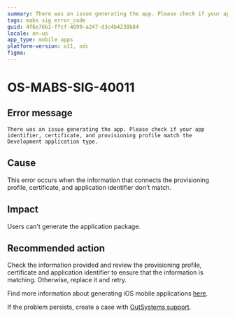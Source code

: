 ```yaml
---
summary: There was an issue generating the app. Please check if your app identifier, certificate, and provisioning profile match the Development application type.
tags: mabs sig error_code
guid: 4f6e76b1-ffcf-4099-a247-d3c4b4238b84
locale: en-us
app_type: mobile apps
platform-version: o11, odc
figma:
---
```


# OS-MABS-SIG-40011

## Error message

`There was an issue generating the app. Please check if your app identifier, certificate, and provisioning profile match the Development application type.`

## Cause

This error occurs when the information that connects the provisioning profile, certificate, and application identifier don't match.

## Impact

Users can't generate the application package.

## Recommended action

Check the information provided and review the provisioning profile, certificate and application identifier to ensure that the information is matching. Otherwise, replace it and retry.

Find more information about generating iOS mobile applications [here](https://success.outsystems.com/Documentation/11/Delivering_Mobile_Apps/Generate_and_Distribute_Your_Mobile_App/Generate_and_Publish_Your_Mobile_App_to_the_Mobile_App_Stores/Publish_Your_Mobile_iOS_Application_to_the_Apple_App_Store).

If the problem persists, create a case with [OutSystems support](https://www.outsystems.com/support/portal/open-support-case?ErrorCode=OS-MABS-SIG-40011).
